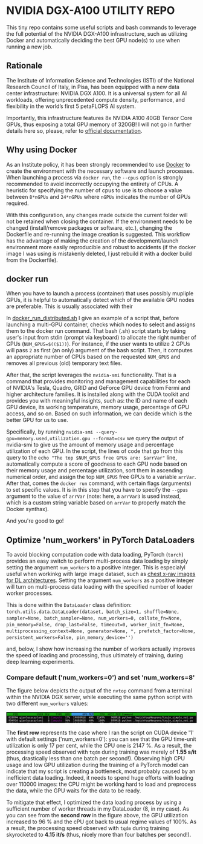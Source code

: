 # NVIDIA DGX-A100 UTILITY REPO
This tiny repo contains some useful scripts and bash commands to leverage the full potential of the NVIDIA DGX-A100 infrastructure, such as utilizing Docker and automatically deciding the best GPU node(s) to use when running a new job.

## Rationale
The Institute of Information Science and Technologies (ISTI) of the National Research Council of Italy, in Pisa, has been equipped with a new data center infrastructure: NVIDIA DGX A100. It is a universal system for all AI workloads, offering unprecedented compute density, performance, and flexibility in the world’s first 5 petaFLOPS AI system.

Importantly, this infrastructure features 8x NVIDIA A100 40GB Tensor Core GPUs, thus exposing a total GPU memory of 320GB! I will not go in further details here so, please, refer to [official documentation](https://resources.nvidia.com/en-us-dgx-systems/nvidia-dgx-a100-system-40gb-datasheet-web-us).

## Why using Docker

As an Institute policy, it has been strongly recommended to use [Docker](https://www.docker.com/) to create the environment with the necessary software and launch processes.
When launching a process via `docker run`, the `--cpus` option is strongly recommended to avoid incorrectly occupying the entirety of CPUs. A heuristic for specifying the number of cpus to use is to choose a value between `8*nGPUs` and `24*nGPUs` where `nGPUs` indicates the number of GPUs required.

With this configuration, any changes made outside the current folder will not be retained when closing the container. If the environment needs to be changed (install/remove packages or software, etc.), changing the Dockerfile and re-running the image creation is suggested. This workflow has the advantage of making the creation of the development/launch environment more easily reproducible and robust to accidents (if the docker image I was using is mistakenly deleted, I just rebuild it with a docker build from the Dockerfile).

## docker run

When you have to launch a process (container) that uses possibly mupliple GPUs, it is helpful to automatically detect which of the available GPU nodes are preferable. This is usually associated with their 

In [docker_run_distributed.sh](https://github.com/gianlucarloni/dgx-a100_utils/blob/3de9854563b738161e782f88ab4cae4c14952044/docker_run_distributed.sh) I give an example of a script that, before launching a multi-GPU container, checks which nodes to select and assigns them to the docker run command. That bash (.sh) script starts by taking user's input from stdin (prompt via keyboard) to allocate the right number of GPUs (`NUM_GPUS=$(($1))`). For instance, if the user wants to utilize 2 GPUs will pass `2` as first (an only) argument of the bash script. Then, it computes an appropriate number of CPUs based on the requested `NUM_GPUS` and removes all previous (old) temporary text files.

After that, the script leverages the `nvidia-smi` functionality. That is a command that provides monitoring and management capabilities for each of NVIDIA's Tesla, Quadro, GRID and GeForce GPU device from Fermi and higher architecture families. It is installed along with the CUDA toolkit and provides you with meaningful insights, such as: the ID and name of each GPU device, its working temperature, memory usage, percentage of GPU access, and so on. Based on such information, we can decide which is the better GPU for us to use.

Specifically, by running `nvidia-smi --query-gpu=memory.used,utilization.gpu --format=csv` we query the output of nvidia-smi to give us the amount of memory usage and percentage utilization of each GPU. In the script, the lines of code that go from this query to the `echo "The top $NUM_GPUS free GPUs are: $arrVar"` line, automatically compute a score of goodness to each GPU node based on their memory usage and percentage utilization, sort them in ascending numerical order, and assign the top `NUM_GPUS` free GPUs to a variable `arrVar`. After that, comes the `docker run` command, with certain flags (arguments) to set specific values. It is in this step that you have to specify the `--gpus` argument to the value of `arrVar` (note: here, a `arrVar3` is used instead, which is a custom string variable based on `arrVar` to properly match the Docker synthax).

And you're good to go!

## Optimize 'num_workers' in PyTorch DataLoaders

To avoid blocking computation code with data loading, PyTorch (`torch`) provides an easy switch to perform multi-process data loading by simply setting the argument `num_workers` to a positive integer. This is especialyl useful when workinkg with large image dataset, such as [chest x-ray images for DL architectures](https://github.com/gianlucarloni/causal_medimg). Setting the argument `num_workers` as a positive integer will turn on multi-process data loading with the specified number of loader worker processes.

This is done within the `DataLoader` class definition:
`torch.utils.data.DataLoader(dataset, batch_size=1, shuffle=None, sampler=None, batch_sampler=None, num_workers=0, collate_fn=None, pin_memory=False, drop_last=False, timeout=0, worker_init_fn=None, multiprocessing_context=None, generator=None, *, prefetch_factor=None, persistent_workers=False, pin_memory_device='')`

and, below, I show how increasing the number of workers actually improves the speed of loading and processing, thus ultimately of training, during deep learning experiments.

### Compare default ('num_workers=0') and set 'num_workers=8'

The figure below depicts the output of the `nvtop` command from a terminal within the NVIDIA DGX server, while executing the same python script with two different `num_workers` values:

<img src="./impact_of_increasedNumWorkers.png">

The **first row** represents the case where I ran the script on CUDA device '1' with default settings ('num_workers=0'): you can see that the GPU time-unit utilization is only 17 per cent, while the CPU one is 2147 %. As a result, the processing speed observed with `tqdm` during training was merely of **1.55 s/it** (thus, drastically less than one batch per second!). Observing high CPU usage and low GPU utilization during the training of a PyTorch model can indicate that my script is creating a bottleneck, most probably caused by an inefficient data loading. Indeed, it needs to spend huge efforts with loading over 110000 images: the CPU might be working hard to load and preprocess the data, while the GPU waits for the data to be ready.

To mitigate that effect, I optimized the data loading process by using a sufficient number of worker threads in my DataLoader (8, in my case). As you can see from the **second row** in the figure above, the GPU utilization increased to 96 % and the cPU got back to usual regime values of 100%. As a result, the processing speed observed with `tqdm` during training skyrocketed to **4.15 it/s** (thus, nicely more than four batches per second!).
